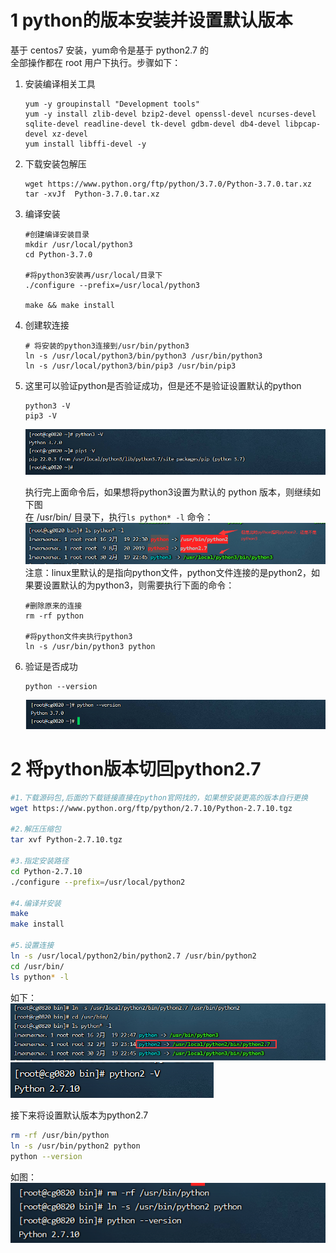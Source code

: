 # 1 python的版本安装并设置默认版本
基于 centos7 安装，yum命令是基于 python2.7 的  
全部操作都在 root 用户下执行。步骤如下：

1. 安装编译相关工具

   ```shell
   yum -y groupinstall "Development tools"
   yum -y install zlib-devel bzip2-devel openssl-devel ncurses-devel sqlite-devel readline-devel tk-devel gdbm-devel db4-devel libpcap-devel xz-devel
   yum install libffi-devel -y
   ```


2. 下载安装包解压

   ```shell
   wget https://www.python.org/ftp/python/3.7.0/Python-3.7.0.tar.xz
   tar -xvJf  Python-3.7.0.tar.xz
   ```


3. 编译安装

   ```shell
   #创建编译安装目录
   mkdir /usr/local/python3 
   cd Python-3.7.0

   #将python3安装再/usr/local/目录下
   ./configure --prefix=/usr/local/python3

   make && make install
   ```

4. 创建软连接

   ```shell
   # 将安装的python3连接到/usr/bin/python3
   ln -s /usr/local/python3/bin/python3 /usr/bin/python3
   ln -s /usr/local/python3/bin/pip3 /usr/bin/pip3
   ```


5. 这里可以验证python是否验证成功，但是还不是验证设置默认的python

   ```shel
   python3 -V
   pip3 -V
   ```

   ![](images/52.png)

   执行完上面命令后，如果想将python3设置为默认的 python 版本，则继续如下图  
   在 /usr/bin/ 目录下，执行`ls python* -l`  命令：  
   ![](images/53.png)  
   注意：linux里默认的是指向python文件，python文件连接的是python2，如果要设置默认的为python3，则需要执行下面的命令：

   ```shell
   #删除原来的连接
   rm -rf python

   #将python文件夹执行python3
   ln -s /usr/bin/python3 python
   ```


6. 验证是否成功

   ```shell
   python --version
   ```

   ![](images/54.png)



# 2 将python版本切回python2.7
```bash
#1.下载源码包,后面的下载链接直接在python官网找的，如果想安装更高的版本自行更换
wget https://www.python.org/ftp/python/2.7.10/Python-2.7.10.tgz

#2.解压压缩包
tar xvf Python-2.7.10.tgz

#3.指定安装路径
cd Python-2.7.10
./configure --prefix=/usr/local/python2

#4.编译并安装
make
make install

#5.设置连接
ln -s /usr/local/python2/bin/python2.7 /usr/bin/python2 
cd /usr/bin/
ls python* -l
```

如下：  
![](images/55.png)  
![](images/56.png)



接下来将设置默认版本为python2.7

```bash
rm -rf /usr/bin/python 
ln -s /usr/bin/python2 python
python --version
```

如图：  
![](images/57.png)

